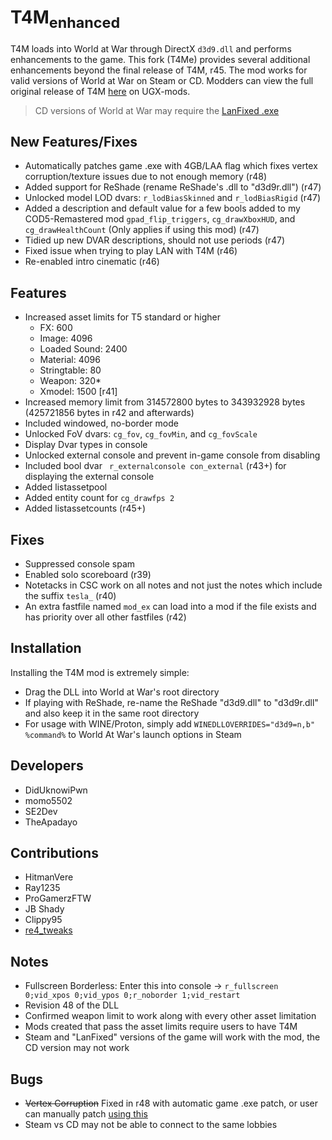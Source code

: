 # T4M<sub>enhanced</sub>

T4M loads into World at War through DirectX `d3d9.dll` and performs enhancements to the game. This fork (T4Me) provides several additional enhancements beyond the final release of T4M, r45. 
The mod works for valid versions of World at War on Steam or CD.
Modders can view the full original release of T4M [here](https://www.ugx-mods.com/forum/index.php?topic=8092.0) on UGX-mods.

> CD versions of World at War may require the [LanFixed .exe](http://bit.ly/1nqdKEF)

## New Features/Fixes
- Automatically patches game .exe with 4GB/LAA flag which fixes vertex corruption/texture issues due to not enough memory (r48)
- Added support for ReShade (rename ReShade's .dll to "d3d9r.dll") (r47)
- Unlocked model LOD dvars: `r_lodBiasSkinned` and `r_lodBiasRigid` (r47)
- Added a description and default value for a few bools added to my COD5-Remastered mod `gpad_flip_triggers`, `cg_drawXboxHUD`, and `cg_drawHealthCount` (Only applies if using this mod) (r47)
- Tidied up new DVAR descriptions, should not use periods (r47)
- Fixed issue when trying to play LAN with T4M (r46)
- Re-enabled intro cinematic (r46)

## Features
- Increased asset limits for T5 standard or higher
  - FX: 600
  - Image: 4096
  - Loaded Sound: 2400
  - Material: 4096
  - Stringtable: 80
  - Weapon: 320*
  - Xmodel: 1500 [r41]
- Increased memory limit from 314572800 bytes to 343932928 bytes (425721856 bytes in r42 and afterwards)
- Included windowed, no-border mode
- Unlocked FoV dvars: `cg_fov`, `cg_fovMin`, and `cg_fovScale`
- Display Dvar types in console
- Unlocked external console and prevent in-game console from disabling
- Included bool dvar ` r_externalconsole con_external` (r43+) for displaying the external console
- Added listassetpool
- Added entity count for `cg_drawfps 2`
- Added listassetcounts (r45+)

## Fixes
- Suppressed console spam
- Enabled solo scoreboard (r39)
- Notetacks in CSC work on all notes and not just the notes which include the suffix `tesla_` (r40)
- An extra fastfile named `mod_ex` can load into a mod if the file exists and has priority over all other fastfiles (r42)

## Installation
Installing the T4M mod is extremely simple:
- Drag the DLL into World at War's root directory
- If playing with ReShade, re-name the ReShade "d3d9.dll" to "d3d9r.dll" and also keep it in the same root directory
- For usage with WINE/Proton, simply add `WINEDLLOVERRIDES="d3d9=n,b" %command%` to World At War's launch options in Steam

## Developers
- DidUknowiPwn
- momo5502
- SE2Dev
- TheApadayo

## Contributions
- HitmanVere
- Ray1235
- ProGamerzFTW
- JB Shady
- Clippy95
- [re4_tweaks](https://github.com/nipkownix/re4_tweaks)

## Notes
- Fullscreen Borderless: Enter this into console -> `r_fullscreen 0;vid_xpos 0;vid_ypos 0;r_noborder 1;vid_restart`
- Revision 48 of the DLL
- Confirmed weapon limit to work along with every other asset limitation
- Mods created that pass the asset limits require users to have T4M
- Steam and "LanFixed" versions of the game will work with the mod, the CD version may not work

## Bugs
- ~~Vertex Corruption~~ Fixed in r48 with automatic game .exe patch, or user can manually patch [using this](https://ntcore.com/?page_id=371)
- Steam vs CD may not be able to connect to the same lobbies
